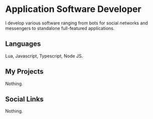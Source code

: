 # Application Software Developer
I develop various software ranging from bots for social networks and messengers to standalone full-featured applications.
## Languages
Lua, Javascript, Typescript, Node JS.
## My Projects 
Nothing.
## Social Links
Nothing.
